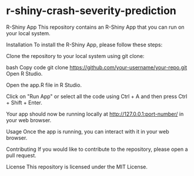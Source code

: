 # r-shiny-crash-severity-prediction

R-Shiny App
This repository contains an R-Shiny App that you can run on your local system.

Installation
To install the R-Shiny App, please follow these steps:

Clone the repository to your local system using git clone:

bash
Copy code
git clone https://github.com/your-username/your-repo.git
Open R Studio.

Open the app.R file in R Studio.

Click on "Run App" or select all the code using Ctrl + A and then press Ctrl + Shift + Enter.

Your app should now be running locally at http://127.0.0.1:port-number/ in your web browser.

Usage
Once the app is running, you can interact with it in your web browser.

Contributing
If you would like to contribute to the repository, please open a pull request.

License
This repository is licensed under the MIT License.

